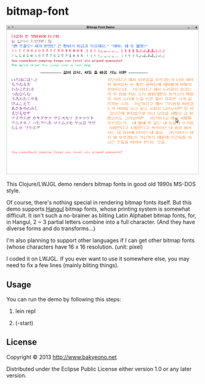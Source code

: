 # bitmap-font

![Multi-lang bitmap font in Clojure/LWJGL][img-bitmap-font-demo]

This Clojure/LWJGL demo renders bitmap fonts in good old 1990s MS-DOS style.

Of course, there's nothing special in rendering bitmap fonts itself. But this demo supports [Hangul][wiki-hangul] bitmap fonts, whose printing system is somewhat difficult. It isn't such a no-brainer as bliting Latin Alphabet bitmap fonts, for, in Hangul, 2 ~ 3 partial letters combine into a full character. (And they have diverse forms and do transforms...)

I'm also planning to support other languages if I can get other bitmap fonts (whose characters have 16 x 16 resolution. (unit: pixel)

I coded it on LWJGL. If you ever want to use it somewhere else, you may need to fix a few lines (mainly bliting things).

## Usage

You can run the demo by following this steps:

1. lein repl

2. (-start)

## License

Copyright © 2013 http://www.bakyeono.net

Distributed under the Eclipse Public License either version 1.0 or any later version.

[wiki-hangul]: http://en.wikipedia.org/wiki/Hangul

[img-bitmap-font-demo]: doc/img/bitmap-font-demo.png
